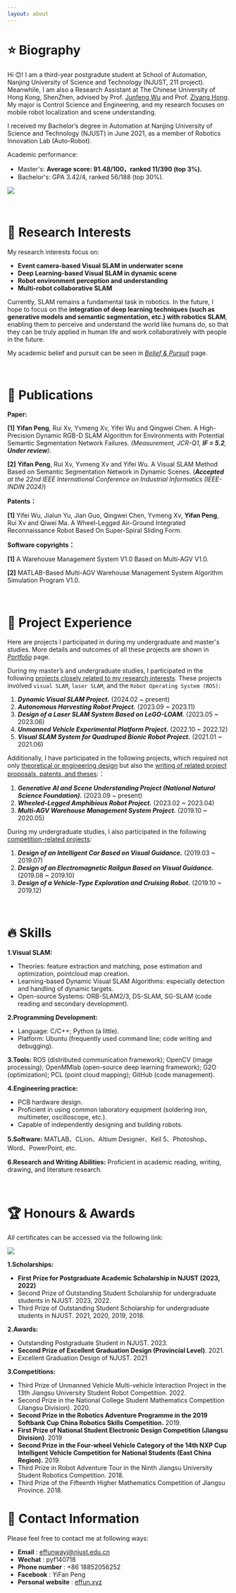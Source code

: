 ```yaml
---
layout: about 
---
```


# &#11088; Biography

Hi &#128522;! I am a third-year postgradute student at School of Automation, Nanjing University of Science and Technology (NJUST, 211 project). Meanwhile, I am also a Research Assistant at The Chinese University of Hong Kong, ShenZhen, advised by Prof. [Junfeng Wu](https://lias-cuhksz.github.io/group/junfeng-wu) and Prof. [Ziyang Hong](https://sds.cuhk.edu.cn/teacher/1865). 
My major is Control Science and Engineering, and my research focuses on mobile robot localization and scene understanding.

I received my Bachelor’s degree in Automation at Nanjing University of Science and Technology (NJUST) in June 2021, as a member of Robotics Innovation Lab (Auto-Robot). 

Academic performance:

* Master's: **Average score: 91.48/100，ranked 11/390 (top 3%).**
* Bachelor's: GPA 3.42/4, ranked 56/188 (top 30%).

<a href='https://effun.xyz/assets/img/CV_PENG Yifan.pdf?spm=1001.2014.3001.5502'><img src="https://img.shields.io/badge/-My CV-blue?logo=Git&logoColor=white"></a>


<br/>

# &#128640; Research Interests

My research interests focus on:

* **Event camera-based Visual SLAM in underwater scene**
* **Deep Learning-based Visual SLAM in dynamic scene**
* **Robot environment perception and understanding**
* **Multi-robot collaborative SLAM**

Currently, SLAM remains a fundamental task in robotics. In the future, I hope to focus on the **integration of deep learning techniques (such as generative models and semantic segmentation, etc.) with robotics SLAM**, enabling them to perceive and understand the world like humans do, so that they can be truly applied in human life and work collaboratively with people in the future. 

My academic belief and pursuit can be seen in [*Belief & Pursuit*](https://effun.xyz/2014-07-18/Story) page.

<br/>

# &#128220; Publications

**Paper:**

<strong>[1]</strong> **Yifan Peng**, Rui Xv, Yvmeng Xv, Yifei Wu and Qingwei Chen. A High-Precision Dynamic RGB-D SLAM Algorithm for Environments with Potential Semantic Segmentation Network Failures. *(Measurement, JCR-Q1, **IF = 5.2**, **Under review**).*

<strong>[2]</strong> **Yifan Peng**, Rui Xv, Yvmeng Xv and Yifei Wu. A Visual SLAM Method Based on Semantic Segmentation Network in Dynamic Scenes. (***Accepted** at the 22nd IEEE International Conference on Industrial Informatics (IEEE-INDIN 2024)*)

**Patents：**

<strong>[1]</strong> Yifei Wu, Jialun Yu, Jian Guo, Qingwei Chen, Yvmeng Xv, **Yifan Peng**, Rui Xv and Qiwei Ma. A Wheel-Legged Air-Ground Integrated Reconnaissance Robot Based On Super-Spiral Sliding Form.

**Software copyrights：**

<strong>[1]</strong> A Warehouse Management System V1.0 Based on Multi-AGV V1.0.

<strong>[2]</strong> MATLAB-Based Multi-AGV Warehouse Management System Algorithm Simulation Program V1.0.

<br/>

# &#128225; Project Experience

Here are projects I participated in during my undergraduate and master's studies. More details and outcomes of all these projects are shown in [*Portfolio*](https://effun.xyz/portfolio/) page.

During my master’s and undergraduate studies, I participated in the following <u>projects closely related to my research interests</u>. These projects involved `visual SLAM`, `laser SLAM`, and the `Robot Operating System (ROS)`:

1. ***Dynamic Visual SLAM Project.*** (2024.02 ~ present)
2. ***Autonomous Harvesting Robot Project.*** (2023.09 ~ 2023.11)
3. ***Design of a Laser SLAM System Based on LeGO-LOAM.*** (2023.05 ~ 2023.06)
4. ***Unmanned Vehicle Experimental Platform Project.*** (2022.10 ~ 2022.12)
5. ***Visual SLAM System for Quadruped Bionic Robot Project.*** (2021.01 ~ 2021.06)

Additionally, I have participated in the following projects, which required not only <u>theoretical or engineering design</u> but also the <u>writing of related project proposals, patents, and theses</u>:：

1. ***Generative AI and Scene Understanding Project (National Natural Science Foundation).*** (2023.09 ~ present)
2. ***Wheeled-Legged Amphibious Robot Project.*** (2023.02 ~ 2023.04)
3. ***Multi-AGV Warehouse Management System Project.*** (2019.10 ~ 2020.05)

During my undergraduate studies, I also participated in the following <u>competition-related projects</u>:

1. ***Design of an Intelligent Car Based on Visual Guidance.*** (2019.03 ~ 2019.07)
2. ***Design of an Electromagnetic Railgun Based on Visual Guidance.*** (2019.08 ~ 2019.10)
3. ***Design of a Vehicle-Type Exploration and Cruising Robot.*** (2019.10 ~ 2019.12)

<br/>

# &#128293; Skills

**1.Visual SLAM:** 
* Theories: feature extraction and matching, pose estimation and optimization, pointcloud map creation.
* Learning-based Dynamic Visual SLAM Algorithms: especially detection and handling of dynamic targets.
* Open-source Systems: ORB-SLAM2/3, DS-SLAM, SG-SLAM (code reading and secondary development).

**2.Programming Development:**
* Language: C/C++; Python (a little).
* Platform: Ubuntu (frequently used command line; code writing and debugging).

**3.Tools:** ROS (distributed communication framework); OpenCV (image processing); OpenMMlab (open-source deep learning framework); G2O (optimization); PCL (point cloud mapping); GitHub (code management).

**4.Engineering practice:**
* PCB hardware design.
* Proficient in using common laboratory equipment (soldering iron, multimeter, oscilloscope, etc.).
* Capable of independently designing and building robots.

**5.Software:** MATLAB、CLion、Altium Designer、Keil 5、Photoshop、Word、PowerPoint, etc.

**6.Research and Writing Abilities:** Proficient in academic reading, writing, drawing, and literature research.

<br/>

# &#127942; Honours & Awards

All certificates can be accessed via the following link: 

<a href='https://effun.xyz/assets/img/certificates.pdf?spm=1001.2014.3001.5502'><img src="https://img.shields.io/badge/-My certificates-blue?logo=Git&logoColor=white"></a>

**1.Scholarships:** 
* **First Prize for Postgraduate Academic Scholarship in NJUST (2023, 2022)**
* Second Prize of Outstanding Student Scholarship for undergraduate students in NJUST. 2023, 2022.
* Third Prize of Outstanding Student Scholarship for undergraduate students in NJUST. 2021, 2020, 2019, 2018.

**2.Awards:** 

* Outstanding Postgraduate Student in NJUST. 2023.
* **Second Prize of Excellent Graduation Design (Provincial Level)**. 2021.
* Excellent Graduation Design of NJUST. 2021

**3.Competitions:** 

* Third Prize of Unmanned Vehicle Multi-vehicle Interaction Project in the 13th Jiangsu University Student Robot Competition. 2022.
* Second Prize in the National College Student Mathematics Competition (Jiangsu Division). 2020.
* **Second Prize in the Robotics Adventure Programme in the 2019 Softbank Cup China Robotics Skills Competition.** 2019.
* **First Prize of National Student Electronic Design Competition (Jiangsu Division)**. 2019
* **Second Prize in the Four-wheel Vehicle Category of the 14th NXP Cup Intelligent Vehicle Competition for National Students (East China Region).** 2019.
* Third Prize in Robot Adventure Tour in the Ninth Jiangsu University Student Robotics Competition. 2018.
* Third Prize of the Fifteenth Higher Mathematics Competition of Jiangsu Province. 2018.

# &#128231; Contact Information
Please feel free to contact me at following ways:

* **Email** : effunwayj@njust.edu.cn
* **Wechat** : pyf140718
* **Phone number** : +86 18852056252
* **Facebook** : YiFan Peng 
* **Personal website** : [effun.xyz](https://effun.xyz)
